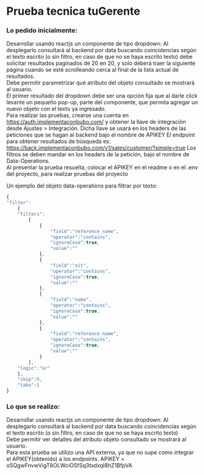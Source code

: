 # Prueba tecnica tuGerente

### Lo pedido inicialmente:

Desarrollar usando reactjs un componente de tipo dropdown:
Al desplegarlo consultará al backend por data buscando coincidencias según el texto escrito (o sin filtro, en caso de que no se haya escrito texto)
debe solicitar resultados paginados de 20 en 20, y solo deberá traer la siguiente página cuando se esté scrolleando cerca al final de la lista actual de resultados. <br/>
Debe permitir parametrizar qué atributo del objeto consultado se mostrará al usuario. <br/>
El primer resultado del dropdown debe ser una opción fija que al darle click levante un pequeño pop-up, parte del componente, que permita agregar un nuevo objeto con el texto ya ingresado. <br/>
Para realizar las pruebas, crearse una cuenta en https://auth.implementaconbubo.com/ y obtener la llave de integración desde Ajustes > Integración.
Dicha llave se usará en los headers de las peticiones que se hagan al backend bajo el nombre de APIKEY
El endpoint para obtener resultados de búsqueda es: https://back.implementaconbubo.com/v1/sales/customer/?simple=true
Los filtros se deben mandar en los headers de la petición, bajo el nombre de Data-Operations. <br/>
Al presentar la prueba resuelta, colocar el APIKEY en el readme o en el .env del proyecto, para realizar pruebas del proyecto

Un ejemplo del objeto data-operations para filtrar por texto:

```js
{
"filter":
    {
    "filters":
        [
            {
                "field":"reference_name",
                "operator":"contains",
                "ignoreCase":true,
                "value":""
            },
            {
                "field":"nit",
                "operator":"contains",
                "ignoreCase":true,
                "value":""
            },
            {
                "field":"name",
                "operator":"contains",
                "ignoreCase":true,
                "value":""
            },
            {
                "field":"reference_name",
                "operator":"contains",
                "ignoreCase":true,
                "value":""
            }
        ],
    "logic":"or"
    },
    "skip":0,
    "take":5
}
```

### Lo que se realizo:

Desarrollar usando reactjs un componente de tipo dropdown:
Al desplegarlo consultará al backend por data buscando coincidencias según el texto escrito (o sin filtro, en caso de que no se haya escrito texto)<br/>
Debe permitir ver detalles del atributo objeto consultado se mostrará al usuario. <br/>
Para esta prueba se utilizo una API externa, ya que no supe como integrar el APIKEY(obtenido) a los endpoints.
APIKEY = oSQgwFnvwVigT8OLWciOSfSq3txdxqI8hZ1BfpVA
